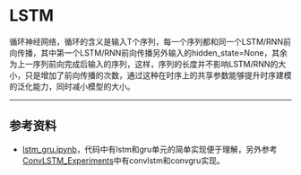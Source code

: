 # LSTM

循环神经网络，循环的含义是输入T个序列，每一个序列都和同一个LSTM/RNN前向传播，其中第一个LSTM/RNN前向传播另外输入的hidden_state=None，其余为上一序列前向完成后输入的序列，这样，序列的长度并不影响LSTM/RNN的大小，只是增加了前向传播的次数，通过这种在时序上的共享参数能够提升时序建模的泛化能力，同时减小模型的大小。

---
## 参考资料
- [lstm_gru.ipynb](https://github.com/emadRad/lstm-gru-pytorch/blob/master/lstm_gru.ipynb)，代码中有lstm和gru单元的简单实现便于理解，另外参考[ConvLSTM_Experiments](https://github.com/BachelorDog/ConvLSTM_Experiments.git)中有convlstm和convgru实现。
